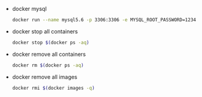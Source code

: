 - docker mysql
    ```bash
    docker run --name mysql5.6 -p 3306:3306 -e MYSQL_ROOT_PASSWORD=123456 -d mysql:5.6
    ```
- docker stop all containers
    ```bash
    docker stop $(docker ps -aq)
    ```  
    
- docker remove all containers
    ```bash
    docker rm $(docker ps -aq)
    ```  
    
- docker remove all images
    ```bash
    docker rmi $(docker images -q)
